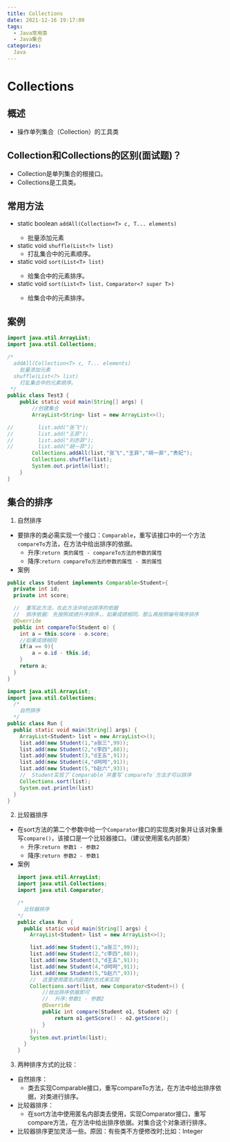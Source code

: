 ```yaml
---
title: Collections
date: 2021-12-16 19:17:09
tags:
  - Java常用类
  - Java集合
categories:
  Java
---
```

# Collections

## 概述
  - 操作单列集合（Collection）的工具类

## Collection和Collections的区别(面试题)？
  - Collection是单列集合的根接口。
  - Collections是工具类。

## 常用方法
  - static <T> boolean `addAll(Collection<T> c, T... elements) `
    - 批量添加元素
  - static void `shuffle(List<?> list)`
    - 打乱集合中的元素顺序。
  - static <T> void `sort(List<T> list)`
    - 给集合中的元素排序。
  - static <T> void `sort(List<T> list，Comparator<? super T>)`
    - 给集合中的元素排序。

## 案例

``` Java
import java.util.ArrayList;
import java.util.Collections;

/*
  addAll(Collection<T> c, T... elements)
    批量添加元素
  shuffle(List<?> list)
    打乱集合中的元素顺序。
 */
public class Test3 {
    public static void main(String[] args) {
        //创建集合
        ArrayList<String> list = new ArrayList<>();

//        list.add("张飞");
//        list.add("王菲");
//        list.add("刘亦菲");
//        list.add("胡一菲");
        Collections.addAll(list,"张飞","王菲","胡一菲","贵妃");
        Collections.shuffle(list);
        System.out.println(list);
    }
}
```

## 集合的排序

1. 自然排序
  - 要排序的类必需实现一个接口：`Comparable`，重写该接口中的一个方法`compareTo`方法，在方法中给出排序的依据。
    - 升序:`return 类的属性 - compareTo方法的参数的属性`
    - 降序:`return compareTo方法的参数的属性 - 类的属性`
  - 案例
  ``` Java
  public class Student implements Comparable<Student>{
    private int id;
    private int score;

    //  重写此方法，在此方法中给出排序的依据
    //  排序依据: 先按照成绩升序排序，，如果成绩相同，那么再按照编号降序排序
    @Override
    public int compareTo(Student o) {
      int a = this.score - o.score;
      //如果成绩相同
      if(a == 0){
          a = o.id - this.id;
      }
      return a;
    }
  }

  import java.util.ArrayList;
  import java.util.Collections;
    /*
      自然排序
    */
  public class Run {
    public static void main(String[] args) {
      ArrayList<Student> list = new ArrayList<>();
      list.add(new Student(1,"a张三",99));
      list.add(new Student(2,"c李四",88));
      list.add(new Student(3,"d王五",91));
      list.add(new Student(4,"d呵呵",91));
      list.add(new Student(5,"b赵六",93));
      //  Student实现了`Comparable`并重写`compareTo`方法才可以排序
      Collections.sort(list);
      System.out.println(list)
    }
  }
  ```
2. 比较器排序
  - 在sort方法的第二个参数中给一个`Comparator`接口的实现类对象并让该对象重写`compare()`，该接口是一个比较器接口。（建议使用匿名内部类）
    - 升序:`return 参数1 - 参数2`
    - 降序:`return 参数2 - 参数1`
  - 案例
    ``` Java
    import java.util.ArrayList;
    import java.util.Collections;
    import java.util.Comparator;

    /*
      比较器排序
    */
    public class Run {
      public static void main(String[] args) {
        ArrayList<Student> list = new ArrayList<>();

        list.add(new Student(1,"a张三",99));
        list.add(new Student(2,"c李四",88));
        list.add(new Student(3,"d王五",91));
        list.add(new Student(4,"d呵呵",91));
        list.add(new Student(5,"b赵六",93));
        //  这里使用匿名内部类的方式来实现
        Collections.sort(list, new Comparator<Student>() {
            //给出排序依据即可
            //  升序:参数1 - 参数2
            @Override
            public int compare(Student o1, Student o2) {
                return o1.getScore() - o2.getScore();
            }
        });
        System.out.println(list);
      }
    }
    ```
3. 两种排序方式的比较：
  - 自然排序：
    - 类去实现Comparable接口，重写compareTo方法，在方法中给出排序依据，对类进行排序。
  - 比较器排序：
    - 在sort方法中使用匿名内部类去使用，实现Comparator接口，重写compare方法，在方法中给出排序依据。对集合这个对象进行排序。
  - 比较器排序更加灵活一些。原因：有些类不方便修改时;比如：Integer